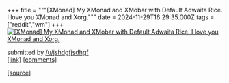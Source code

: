 +++
title = """[XMonad] My XMonad and XMobar with Default Adwaita Rice. I love you XMonad and Xorg."""
date = 2024-11-29T16:29:35.000Z
tags = ["reddit","wm"]
+++
[![[XMonad] My XMonad and XMobar with Default Adwaita Rice. I love you XMonad and Xorg.](https://b.thumbs.redditmedia.com/vc24Tup6Ltq3O6-pDLih4BqwmKT_vaN1JSvncwHe8KE.jpg "[XMonad] My XMonad and XMobar with Default Adwaita Rice. I love you XMonad and Xorg.")](https://www.reddit.com/r/unixporn/comments/1h2pkmp/xmonad_my_xmonad_and_xmobar_with_default_adwaita/)

submitted by [/u/jshdgfjsdhgf](https://www.reddit.com/user/jshdgfjsdhgf)  
[\[link\]](https://www.reddit.com/gallery/1h2pkmp) [\[comments\]](https://www.reddit.com/r/unixporn/comments/1h2pkmp/xmonad_my_xmonad_and_xmobar_with_default_adwaita/)

[[source]](https://www.reddit.com/r/unixporn/comments/1h2pkmp/xmonad_my_xmonad_and_xmobar_with_default_adwaita/)
